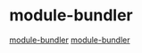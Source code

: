 # module-bundler

[module-bundler](https://github.com/parcel-bundler/parcel)
[module-bundler](https://github.com/webpack/webpack)
